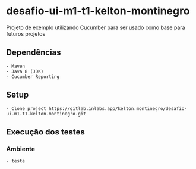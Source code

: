 # desafio-ui-m1-t1-kelton-montinegro

Projeto de exemplo utilizando Cucumber para ser usado como base para futuros projetos

## Dependências

    - Maven
    - Java 8 (JDK)
    - Cucumber Reporting

## Setup

    - Clone project https://gitlab.inlabs.app/kelton.montinegro/desafio-ui-m1-t1-kelton-montinegro.git

## Execução dos testes

### Ambiente

    - teste

